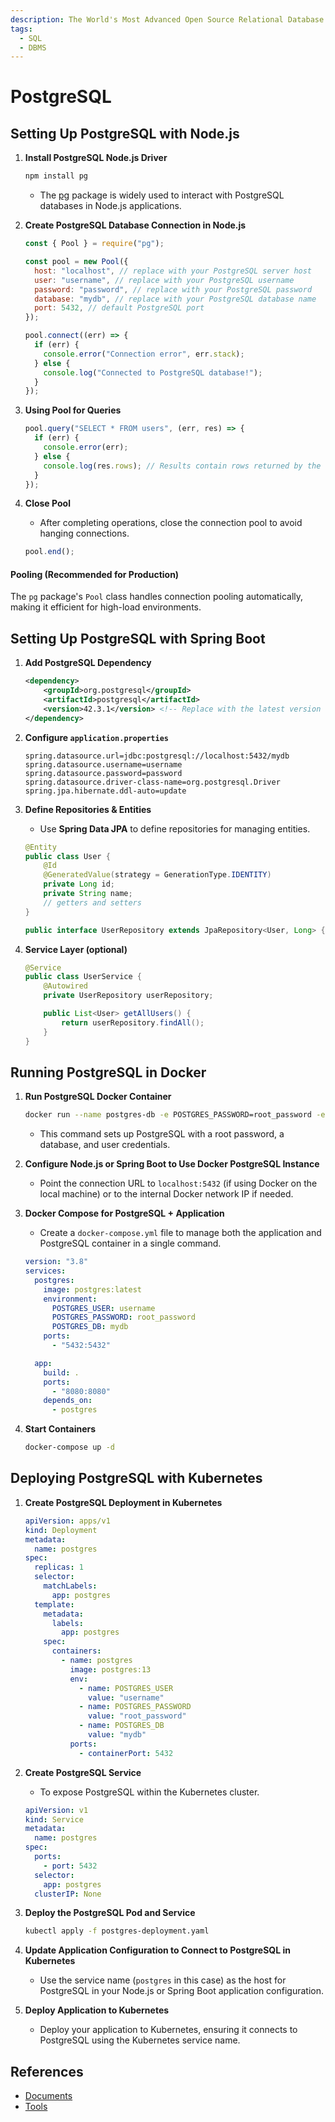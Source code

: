 ```yaml
---
description: The World's Most Advanced Open Source Relational Database
tags:
  - SQL
  - DBMS
---
```


# PostgreSQL

## Setting Up PostgreSQL with Node.js

1. **Install PostgreSQL Node.js Driver**

   ```bash
   npm install pg
   ```

   - The [pg](https://www.npmjs.com/package/pg) package is widely used to interact with PostgreSQL databases in Node.js applications.

2. **Create PostgreSQL Database Connection in Node.js**

   ```javascript
   const { Pool } = require("pg");

   const pool = new Pool({
     host: "localhost", // replace with your PostgreSQL server host
     user: "username", // replace with your PostgreSQL username
     password: "password", // replace with your PostgreSQL password
     database: "mydb", // replace with your PostgreSQL database name
     port: 5432, // default PostgreSQL port
   });

   pool.connect((err) => {
     if (err) {
       console.error("Connection error", err.stack);
     } else {
       console.log("Connected to PostgreSQL database!");
     }
   });
   ```

3. **Using Pool for Queries**

   ```javascript
   pool.query("SELECT * FROM users", (err, res) => {
     if (err) {
       console.error(err);
     } else {
       console.log(res.rows); // Results contain rows returned by the query
     }
   });
   ```

4. **Close Pool**
   - After completing operations, close the connection pool to avoid hanging connections.
   ```javascript
   pool.end();
   ```

#### Pooling (Recommended for Production)

The `pg` package's `Pool` class handles connection pooling automatically, making it efficient for high-load environments.

## Setting Up PostgreSQL with Spring Boot

1. **Add PostgreSQL Dependency**

   ```xml title="pom.xml"
   <dependency>
       <groupId>org.postgresql</groupId>
       <artifactId>postgresql</artifactId>
       <version>42.3.1</version> <!-- Replace with the latest version -->
   </dependency>
   ```

2. **Configure `application.properties`**

   ```properties title="application.properties"
   spring.datasource.url=jdbc:postgresql://localhost:5432/mydb
   spring.datasource.username=username
   spring.datasource.password=password
   spring.datasource.driver-class-name=org.postgresql.Driver
   spring.jpa.hibernate.ddl-auto=update
   ```

3. **Define Repositories & Entities**

   - Use **Spring Data JPA** to define repositories for managing entities.

   ```java
   @Entity
   public class User {
       @Id
       @GeneratedValue(strategy = GenerationType.IDENTITY)
       private Long id;
       private String name;
       // getters and setters
   }

   public interface UserRepository extends JpaRepository<User, Long> {}
   ```

4. **Service Layer (optional)**

   ```java
   @Service
   public class UserService {
       @Autowired
       private UserRepository userRepository;

       public List<User> getAllUsers() {
           return userRepository.findAll();
       }
   }
   ```

## Running PostgreSQL in Docker

1. **Run PostgreSQL Docker Container**

   ```bash
   docker run --name postgres-db -e POSTGRES_PASSWORD=root_password -e POSTGRES_DB=mydb -e POSTGRES_USER=username -p 5432:5432 -d postgres:latest
   ```

   - This command sets up PostgreSQL with a root password, a database, and user credentials.

2. **Configure Node.js or Spring Boot to Use Docker PostgreSQL Instance**

   - Point the connection URL to `localhost:5432` (if using Docker on the local machine) or to the internal Docker network IP if needed.

3. **Docker Compose for PostgreSQL + Application**

   - Create a `docker-compose.yml` file to manage both the application and PostgreSQL container in a single command.

   ```yaml title="docker-compose.yml"
   version: "3.8"
   services:
     postgres:
       image: postgres:latest
       environment:
         POSTGRES_USER: username
         POSTGRES_PASSWORD: root_password
         POSTGRES_DB: mydb
       ports:
         - "5432:5432"

     app:
       build: .
       ports:
         - "8080:8080"
       depends_on:
         - postgres
   ```

4. **Start Containers**
   ```bash
   docker-compose up -d
   ```

## Deploying PostgreSQL with Kubernetes

1. **Create PostgreSQL Deployment in Kubernetes**

   ```yaml title="postgres-deployment.yaml"
   apiVersion: apps/v1
   kind: Deployment
   metadata:
     name: postgres
   spec:
     replicas: 1
     selector:
       matchLabels:
         app: postgres
     template:
       metadata:
         labels:
           app: postgres
       spec:
         containers:
           - name: postgres
             image: postgres:13
             env:
               - name: POSTGRES_USER
                 value: "username"
               - name: POSTGRES_PASSWORD
                 value: "root_password"
               - name: POSTGRES_DB
                 value: "mydb"
             ports:
               - containerPort: 5432
   ```

2. **Create PostgreSQL Service**

   - To expose PostgreSQL within the Kubernetes cluster.

   ```yaml
   apiVersion: v1
   kind: Service
   metadata:
     name: postgres
   spec:
     ports:
       - port: 5432
     selector:
       app: postgres
     clusterIP: None
   ```

3. **Deploy the PostgreSQL Pod and Service**

   ```bash
   kubectl apply -f postgres-deployment.yaml
   ```

4. **Update Application Configuration to Connect to PostgreSQL in Kubernetes**

   - Use the service name (`postgres` in this case) as the host for PostgreSQL in your Node.js or Spring Boot application configuration.

5. **Deploy Application to Kubernetes**
   - Deploy your application to Kubernetes, ensuring it connects to PostgreSQL using the Kubernetes service name.

## References

- [Documents](https://www.postgresql.org/docs/current/)
- [Tools](../../../technologies/js/api/node-postgres.md)
